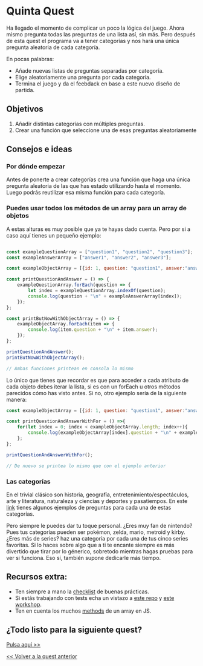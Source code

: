 # Quinta Quest

Ha llegado el momento de complicar un poco la lógica del juego. Ahora mismo pregunta todas las preguntas de una lista así, sin más. Pero después de esta quest el programa va a tener categorías y nos hará una única pregunta aleatoria de cada categoría.

En pocas palabras:
* Añade nuevas listas de preguntas separadas por categoría.
* Elige aleatoriamente una pregunta por cada categoría.
* Termina el juego y da el feebdack en base a este nuevo diseño de partida.

## Objetivos

1. Añadir distintas categorías con múltiples preguntas.
2. Crear una función que seleccione una de esas preguntas aleatoriamente

## Consejos e ideas

### Por dónde empezar

Antes de ponerte a crear categorías crea una función que haga una única pregunta aleatoria de las que has estado utilizando hasta el momento. Luego podrás reutilizar esa misma función para cada categoría.

### Puedes usar todos los métodos de un array para un array de objetos

A estas alturas es muy posible que ya te hayas dado cuenta. Pero por si a caso aquí tienes un pequeño ejemplo:

```javascript

const exampleQuestionArray = ["question1", "question2", "question3"];
const exampleAnswerArray = ["answer1", "answer2", "answer3"];

const exampleObjectArray = [{id: 1, question: "question1", answer:"answer1"}, {id: 2, question: "question2", answer:"answer2"}, {id: 3, question: "question3", answer:"answer3"}];

const printQuestionAndAnswer = () => {
    exampleQuestionArray.forEach(question => {
        let index = exampleQuestionArray.indexOf(question);
        console.log(question + "\n" + exampleAnswerArray[index]);
    });
};

const printButNowWithObjectArray = () => {
    exampleObjectArray.forEach(item => {
        console.log(item.question + "\n" + item.answer);
    });
};

printQuestionAndAnswer();
printButNowWithObjectArray();

// Ambas funciones printean en consola lo mismo

```

Lo único que tienes que recordar es que para acceder a cada atributo de cada objeto debes iterar la lista, si es con un forEach u otros métodos parecidos cómo has visto antes. Si no, otro ejemplo sería de la siguiente manera:

```javascript
const exampleObjectArray = [{id: 1, question: "question1", answer:"answer1"}, {id: 2, question: "question2", answer:"answer2"}, {id: 3, question: "question3", answer:"answer3"}];

const printQuestionAndAnswerWithFor = () =>{
    for(let index = 0; index < exampleObjectArray.length; index++){
        console.log(exampleObjectArray[index].question + "\n" + exampleObjectArray[index].answer);
    };
};

printQuestionAndAnswerWithFor();

// De nuevo se printea lo mismo que con el ejemplo anterior

```

### Las categorías

En el trivial clásico son historia, geografía, entretenimiento/espectáculos, arte y literatura, naturaleza y ciencias y deportes y pasatiempos. En este [link](https://psicologiaymente.com/cultura/preguntas-trivial) tienes algunos ejemplos de preguntas para cada una de estas categorías.

Pero siempre le puedes dar tu toque personal. ¿Eres muy fan de nintendo? Pues tus categorías pueden ser pokémon, zelda, mario, metroid y kirby. ¿Eres más de series? haz una categoría por cada una de tus cinco series favoritas. Si lo haces sobre algo que a ti te encante siempre es más divertido que tirar por lo génerico, sobretodo mientras hagas pruebas para ver si funciona. Eso sí, también supone dedicarle más tiempo.

## Recursos extra:
- Ten siempre a mano la [checklist](../checklist.md) de buenas prácticas.
- Si estás trabajando con tests echa un vistazo a [este repo](https://github.com/Marvalero/workshop-introduccion-al-testeo-en-javascript) y [este workshop](https://www.linkedin.com/posts/maria-valero-campa%C3%B1a_javascript-testing-escribirtests-activity-7034491159649394688-YbIi?utm_source=share&utm_medium=member_desktop).
- Ten en cuenta los muchos [methods](https://developer.mozilla.org/en-US/docs/Web/JavaScript/Reference/Global_Objects/Array) de un array en JS.

## ¿Todo listo para la siguiente quest?
[Pulsa aquí >>](./quest6.md)

[<< Volver a la quest anterior](./quest4.md)
